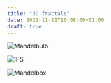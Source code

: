```yaml
---
title: "3D fractals"
date: 2022-11-11T10:08:00+01:00
draft: true
---
```


![Mandelbulb](/mandelbulb.png)

![IFS](/ifs_small.png)

![Mandelbox](/mandelbox.png)
